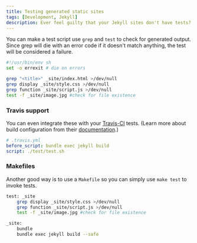 ```yaml
---
title: Testing generated static sites
tags: [Development, Jekyll]
description: Ever feel guilty that your Jekyll sites don't have tests? Here's a way around that.
---
```


You can make a test script use `grep` and `test` to check for generated output. Since grep will die with an error code if it doesn't match anything, the test will be considered a failure.

```sh
#!/usr/bin/env sh
set -o errexit # die on errors

grep "<title>" _site/index.html >/dev/null
grep display _site/style.css >/dev/null
grep function _site/script.js >/dev/null
test -f _site/image.jpg #check for file existence
```

### Travis support
You can even integrate these with your [Travis-CI] tests. (Learn more about build configuration from their [documentation](http://docs.travis-ci.com/user/build-configuration/).)

```yaml
# .travis.yml
before_script: bundle exec jekyll build
script: ./test/test.sh
```

### Makefiles
Another good way is to use a `Makefile` so you can simply use `make test` to invoke tests.

```sh
test: _site
    grep display _site/style.css >/dev/null
    grep function _site/script.js >/dev/null
    test -f _site/image.jpg #check for file existence

_site:
    bundle
    bundle exec jekyll build --safe
```

[Travis-CI]: http://travis-ci.org
